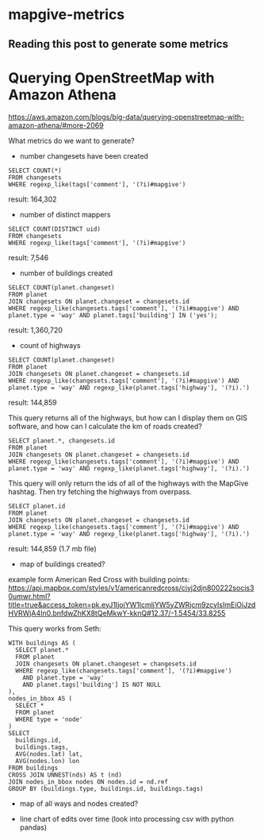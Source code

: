 # mapgive-metrics

## Reading this post to generate some metrics

# Querying OpenStreetMap with Amazon Athena
https://aws.amazon.com/blogs/big-data/querying-openstreetmap-with-amazon-athena/#more-2069

What metrics do we want to generate?

- number changesets have been created

```
SELECT COUNT(*)
FROM changesets
WHERE regexp_like(tags['comment'], '(?i)#mapgive')
```

result: 164,302

- number of distinct mappers

```
SELECT COUNT(DISTINCT uid)
FROM changesets
WHERE regexp_like(tags['comment'], '(?i)#mapgive')
```

result: 7,546

- number of buildings created

```
SELECT COUNT(planet.changeset)
FROM planet
JOIN changesets ON planet.changeset = changesets.id
WHERE regexp_like(changesets.tags['comment'], '(?i)#mapgive') AND planet.type = 'way' AND planet.tags['building'] IN ('yes');
```

result: 1,360,720

- count of highways

```
SELECT COUNT(planet.changeset)
FROM planet
JOIN changesets ON planet.changeset = changesets.id
WHERE regexp_like(changesets.tags['comment'], '(?i)#mapgive') AND planet.type = 'way' AND regexp_like(planet.tags['highway'], '(?i).')
```

result: 144,859

This query returns all of the highways, but how can I display them on GIS software, and how can I calculate the km of roads created?

```
SELECT planet.*, changesets.id
FROM planet
JOIN changesets ON planet.changeset = changesets.id
WHERE regexp_like(changesets.tags['comment'], '(?i)#mapgive') AND planet.type = 'way' AND regexp_like(planet.tags['highway'], '(?i).')
```

This query will only return the ids of all of the highways with the MapGive hashtag. Then try fetching the highways from overpass.

```
SELECT planet.id
FROM planet
JOIN changesets ON planet.changeset = changesets.id
WHERE regexp_like(changesets.tags['comment'], '(?i)#mapgive') AND planet.type = 'way' AND regexp_like(planet.tags['highway'], '(?i).')
```

result: 144,859 (1.7 mb file)

- map of buildings created?

example form American Red Cross with building points:
https://api.mapbox.com/styles/v1/americanredcross/ciyj2djn800222socis30umwr.html?title=true&access_token=pk.eyJ1IjoiYW1lcmljYW5yZWRjcm9zcyIsImEiOiJzdHVRWjA4In0.bnfdwZhKX8tQeMkwY-kknQ#12.37/-1.5454/33.8255

This query works from Seth:

```
WITH buildings AS (
  SELECT planet.*
  FROM planet
  JOIN changesets ON planet.changeset = changesets.id
  WHERE regexp_like(changesets.tags['comment'], '(?i)#mapgive')
    AND planet.type = 'way'
    AND planet.tags['building'] IS NOT NULL
),
nodes_in_bbox AS (
  SELECT *
  FROM planet
  WHERE type = 'node'
)
SELECT
  buildings.id,
  buildings.tags,
  AVG(nodes.lat) lat,
  AVG(nodes.lon) lon
FROM buildings
CROSS JOIN UNNEST(nds) AS t (nd)
JOIN nodes_in_bbox nodes ON nodes.id = nd.ref
GROUP BY (buildings.type, buildings.id, buildings.tags)
```

- map of all ways and nodes created?

- line chart of edits over time (look into processing csv with python pandas)
